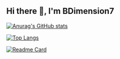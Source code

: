 ## Hi there 👋, I'm BDimension7

[![Anurag's GitHub stats](https://github-readme-stats.vercel.app/api?username=BDimension7)](https://github.com/anuraghazra/github-readme-stats)

[![Top Langs](https://github-readme-stats.vercel.app/api/top-langs/?username=BDimension7)](https://github.com/anuraghazra/github-readme-stats)

[![Readme Card](https://github-readme-stats.vercel.app/api/pin/?username=BDimension7&repo=Discord-Math-Games)](https://github.com/anuraghazra/github-readme-stats)

<!--
**BDimension7/BDimension7** is a ✨ _special_ ✨ repository because its `README.md` (this file) appears on your GitHub profile.

Here are some ideas to get you started:

- 🔭 I’m currently working on ...
- 🌱 I’m currently learning ...
- 👯 I’m looking to collaborate on ...
- 🤔 I’m looking for help with ...
- 💬 Ask me about ...
- 📫 How to reach me: ...
- 😄 Pronouns: ...
- ⚡ Fun fact: ...
-->
